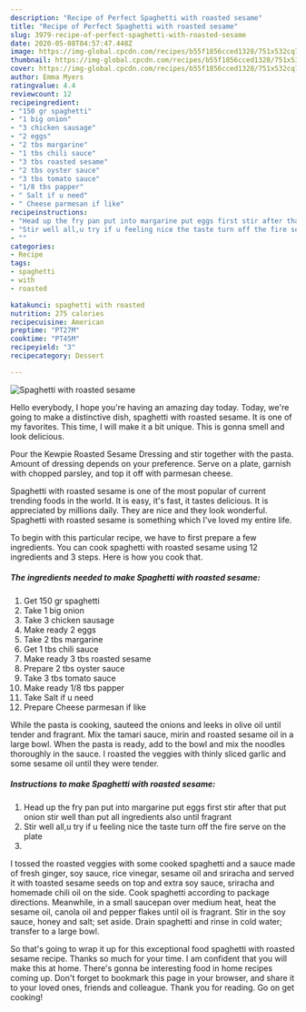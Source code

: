 ```yaml
---
description: "Recipe of Perfect Spaghetti with roasted sesame"
title: "Recipe of Perfect Spaghetti with roasted sesame"
slug: 3979-recipe-of-perfect-spaghetti-with-roasted-sesame
date: 2020-05-08T04:57:47.448Z
image: https://img-global.cpcdn.com/recipes/b55f1856cced1328/751x532cq70/spaghetti-with-roasted-sesame-recipe-main-photo.jpg
thumbnail: https://img-global.cpcdn.com/recipes/b55f1856cced1328/751x532cq70/spaghetti-with-roasted-sesame-recipe-main-photo.jpg
cover: https://img-global.cpcdn.com/recipes/b55f1856cced1328/751x532cq70/spaghetti-with-roasted-sesame-recipe-main-photo.jpg
author: Emma Myers
ratingvalue: 4.4
reviewcount: 12
recipeingredient:
- "150 gr spaghetti"
- "1 big onion"
- "3 chicken sausage"
- "2 eggs"
- "2 tbs margarine"
- "1 tbs chili sauce"
- "3 tbs roasted sesame"
- "2 tbs oyster sauce"
- "3 tbs tomato sauce"
- "1/8 tbs papper"
- " Salt if u need"
- " Cheese parmesan if like"
recipeinstructions:
- "Head up the fry pan put into margarine put eggs first stir after that put onion stir well than put all ingredients also until fragrant"
- "Stir well all,u try if u feeling nice the taste turn off the fire serve on the plate"
- ""
categories:
- Recipe
tags:
- spaghetti
- with
- roasted

katakunci: spaghetti with roasted 
nutrition: 275 calories
recipecuisine: American
preptime: "PT27M"
cooktime: "PT45M"
recipeyield: "3"
recipecategory: Dessert

---
```



![Spaghetti with roasted sesame](https://img-global.cpcdn.com/recipes/b55f1856cced1328/751x532cq70/spaghetti-with-roasted-sesame-recipe-main-photo.jpg)

Hello everybody, I hope you're having an amazing day today. Today, we're going to make a distinctive dish, spaghetti with roasted sesame. It is one of my favorites. This time, I will make it a bit unique. This is gonna smell and look delicious.

Pour the Kewpie Roasted Sesame Dressing and stir together with the pasta. Amount of dressing depends on your preference. Serve on a plate, garnish with chopped parsley, and top it off with parmesan cheese.

Spaghetti with roasted sesame is one of the most popular of current trending foods in the world. It is easy, it's fast, it tastes delicious. It is appreciated by millions daily. They are nice and they look wonderful. Spaghetti with roasted sesame is something which I've loved my entire life.


To begin with this particular recipe, we have to first prepare a few ingredients. You can cook spaghetti with roasted sesame using 12 ingredients and 3 steps. Here is how you cook that.

<!--inarticleads1-->

##### The ingredients needed to make Spaghetti with roasted sesame:

1. Get 150 gr spaghetti
1. Take 1 big onion
1. Take 3 chicken sausage
1. Make ready 2 eggs
1. Take 2 tbs margarine
1. Get 1 tbs chili sauce
1. Make ready 3 tbs roasted sesame
1. Prepare 2 tbs oyster sauce
1. Take 3 tbs tomato sauce
1. Make ready 1/8 tbs papper
1. Take  Salt if u need
1. Prepare  Cheese parmesan if like


While the pasta is cooking, sauteed the onions and leeks in olive oil until tender and fragrant. Mix the tamari sauce, mirin and roasted sesame oil in a large bowl. When the pasta is ready, add to the bowl and mix the noodles thoroughly in the sauce. I roasted the veggies with thinly sliced garlic and some sesame oil until they were tender. 

<!--inarticleads2-->

##### Instructions to make Spaghetti with roasted sesame:

1. Head up the fry pan put into margarine put eggs first stir after that put onion stir well than put all ingredients also until fragrant
1. Stir well all,u try if u feeling nice the taste turn off the fire serve on the plate
1. 


I tossed the roasted veggies with some cooked spaghetti and a sauce made of fresh ginger, soy sauce, rice vinegar, sesame oil and sriracha and served it with toasted sesame seeds on top and extra soy sauce, sriracha and homemade chili oil on the side. Cook spaghetti according to package directions. Meanwhile, in a small saucepan over medium heat, heat the sesame oil, canola oil and pepper flakes until oil is fragrant. Stir in the soy sauce, honey and salt; set aside. Drain spaghetti and rinse in cold water; transfer to a large bowl. 

So that's going to wrap it up for this exceptional food spaghetti with roasted sesame recipe. Thanks so much for your time. I am confident that you will make this at home. There's gonna be interesting food in home recipes coming up. Don't forget to bookmark this page in your browser, and share it to your loved ones, friends and colleague. Thank you for reading. Go on get cooking!
